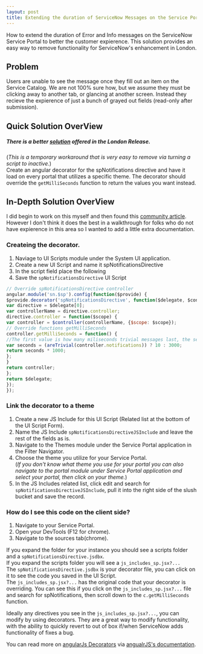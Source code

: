 ```yaml
---
layout: post
title: Extending the duration of ServiceNow Messages on the Service Portal (Pre London)
---
```

How to extend the duration of Error and Info messages on the ServiceNow Service Portal to better the customer expierence. This solution provides an easy way to remove functionality for ServiceNow's enhancement in London.

## Problem
Users are unable to see the message once they fill out an item on the Service Catalog. We are not 100% sure how, but we assume they must be clicking away to another tab, or glancing at another screen. Instead they recieve the expierence of just a bunch of grayed out fields (read-only after submission).


## Quick Solution OverView
##### There is a better [solution](https://docs.servicenow.com/bundle/london-servicenow-platform/page/build/service-portal/concept/properties-service-portal.html) offered in the London Release.  
(_This is a temporary workaround that is very easy to remove via turning a script to inactive._)  
Create an angular decorator for the spNotifications directive and have it load on every portal that utilizes a specific theme. The decorator should override the `getMilliSeconds` function to return the values you want instead.


## In-Depth Solution OverView
I did begin to work on this myself and then found this [community article](https://community.servicenow.com/community?id=community_question&sys_id=823e87eddb9cdbc01dcaf3231f961931). However I don't think it does the best in a walkthrough for folks who do not have expierence in this area so I wanted to add a little extra documentation.


### Createing the decorator.
1. Naviage to UI Scripts module under the System UI application.
2. Create a new UI Script and name it spNotificationsDirective  
3. In the script field place the following  
4. Save the `spNotificationsDirective` UI Script

``` javascript
// Override spNotificationsDirective controller
angular.module('sn.$sp').config(function($provide) {
$provide.decorator('spNotificationsDirective', function($delegate, $controller) {
var directive = $delegate[0];
var controllerName = directive.controller;
directive.controller = function($scope) {
var controller = $controller(controllerName, {$scope: $scope});
// Override functions getMilliSeconds
controller.getMilliSeconds = function() {
//The first value is how many miliseconds trivial messages last, the second is how long Info and Error messages last.
var seconds = (areTrivial(controller.notifications)) ? 10 : 3000;
return seconds * 1000;
};
}
return controller;
};
return $delegate;
});
});
``` 


### Link the decorator to a theme
1. Create a new JS Include for this UI Script (Related list at the bottom of the UI Script Form).
2. Name the JS Include `spNotificationsDirectiveJSInclude` and leave the rest of the fields as is.
3. Navigate to the Themes module under the Service Portal application in the Filter Navigator.
4. Choose the theme you utilize for your Service Portal.  
(_If you don't know what theme you use for your portal you can also navigate to the portal module under Service Portal application and select your portal, then click on your theme._)  
5. In the JS Includes related list, click edit and search for `spNotificationsDirectiveJSInclude`, pull it into the right side of the slush bucket and save the record.

### How do I see this code on the client side?
1. Navigate to your Service Portal.
2. Open your DevTools (F12 for chrome).
3. Navigate to the sources tab(chrome).

If you expand the folder for your instance you should see a scripts folder and a `spNotificationsDirective.jsdbx`.  
If you expand the scripts folder you will see a `js_includes_sp.jsx?...`  
The `spNotificationsDirective.jsdbx` is your decorator file, you can click on it to see the code you saved in the UI Script.  
The `js_includes_sp.jsx?...` has the original code that your decorator is overriding. You can see this if you click on the `js_includes_sp.jsx?...` file and search for spNotifications, then scroll down to the `c.getMilliSeconds` function.  

Ideally any directives you see in the `js_includes_sp.jsx?...`, you can modify by using decorators. They are a great way to modify functionality, with the ability to quickly revert to out of box if/when ServiceNow adds functionality of fixes a bug.

You can read more on [angularJs Decorators](https://code.angularjs.org/1.6.10/docs/guide/decorators) via [angualrJS's documentation](https://code.angularjs.org/1.6.10/docs/api).



